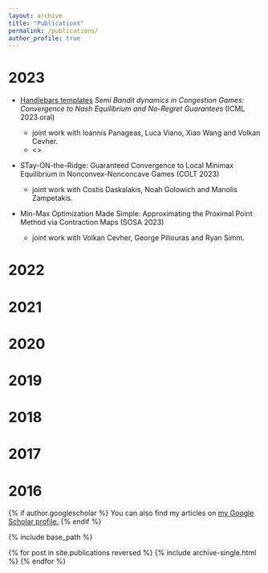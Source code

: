 ```yaml
---
layout: archive
title: "Publications"
permalink: /publications/
author_profile: true
---
```


2023
======
* [Handlebars templates](http://handlebarsjs.com/) <em>Semi Bandit dynamics in Congestion Games: Convergence to Nash Equilibrium and No-Regret Guarantees</em> (ICML 2023 oral)
  * joint work with Ioannis Panageas, Luca Viano, Xiao Wang and Volkan Cevher.
  * <>
* STay-ON-the-Ridge: Guaranteed Convergence to Local Minimax Equilibrium in Nonconvex-Nonconcave Games (COLT 2023)
  * joint work with Costis Daskalakis, Noah Golowich and Manolis Zampetakis.

* Min-Max Optimization Made Simple: Approximating the Proximal Point Method via Contraction Maps (SOSA 2023)
  * joint work with Volkan Cevher, George Piliouras and Ryan Simm.

2022
======

2021
======

2020
======

2019
======

2018
======

2017
======

2016
======

{% if author.googlescholar %}
  You can also find my articles on <u><a href="{{author.googlescholar}}">my Google Scholar profile</a>.</u>
{% endif %}

{% include base_path %}

{% for post in site.publications reversed %}
  {% include archive-single.html %}
{% endfor %}
